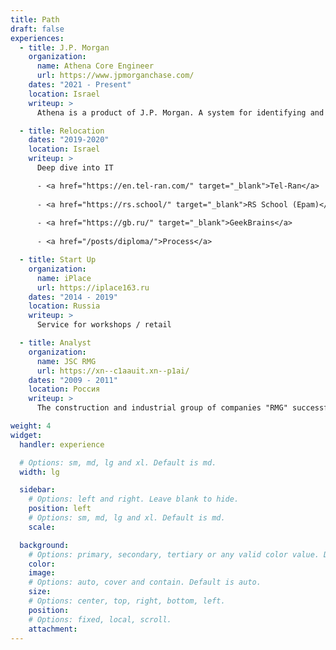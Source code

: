 ```yaml
---
title: Path
draft: false
experiences:
  - title: J.P. Morgan
    organization:
      name: Athena Core Engineer
      url: https://www.jpmorganchase.com/
    dates: "2021 - Present"
    location: Israel
    writeup: >
      Athena is a product of J.P. Morgan. A system for identifying and controlling risks. When we read in the news "JPMorgan investment bank experts predicted....", probably, Athena platform tools were used in the calculations.

  - title: Relocation
    dates: "2019-2020"
    location: Israel
    writeup: >
      Deep dive into IT

      - <a href="https://en.tel-ran.com/" target="_blank">Tel-Ran</a>
       
      - <a href="https://rs.school/" target="_blank">RS School (Epam)</a>
       
      - <a href="https://gb.ru/" target="_blank">GeekBrains</a>
       
      - <a href="/posts/diploma/">Process</a>

  - title: Start Up
    organization:
      name: iPlace
      url: https://iplace163.ru
    dates: "2014 - 2019"
    location: Russia
    writeup: >
      Service for workshops / retail

  - title: Analyst
    organization:
      name: JSC RMG
      url: https://xn--c1aauit.xn--p1ai/
    dates: "2009 - 2011"
    location: Россия
    writeup: >
      The construction and industrial group of companies "RMG" successfully implements projects in the sector of civil, industrial, transport construction, and high-tech production, using all types of technologies.

weight: 4
widget:
  handler: experience

  # Options: sm, md, lg and xl. Default is md.
  width: lg

  sidebar:
    # Options: left and right. Leave blank to hide.
    position: left
    # Options: sm, md, lg and xl. Default is md.
    scale:

  background:
    # Options: primary, secondary, tertiary or any valid color value. Default is primary.
    color:
    image:
    # Options: auto, cover and contain. Default is auto.
    size:
    # Options: center, top, right, bottom, left.
    position:
    # Options: fixed, local, scroll.
    attachment:
---
```

